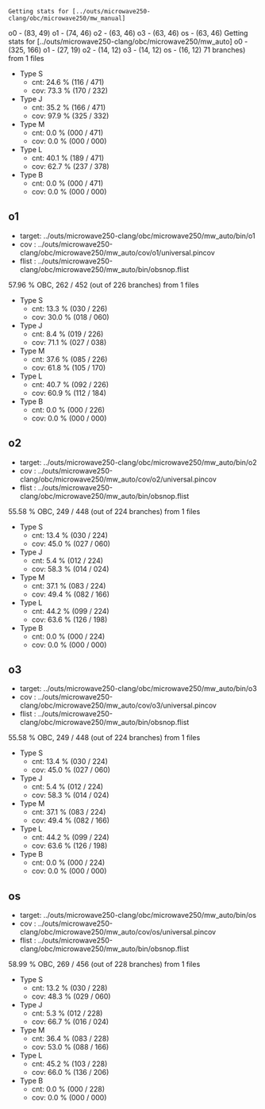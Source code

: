 	Getting stats for [../outs/microwave250-clang/obc/microwave250/mw_manual]
o0 - (83, 49)
o1 - (74, 46)
o2 - (63, 46)
o3 - (63, 46)
os - (63, 46)
	Getting stats for [../outs/microwave250-clang/obc/microwave250/mw_auto]
o0 - (325, 166)
o1 - (27, 19)
o2 - (14, 12)
o3 - (14, 12)
os - (16, 12)
71 branches) from 1 files

- Type S
	- cnt: 24.6 % (116 / 471)
	- cov: 73.3 % (170 / 232)
- Type J
	- cnt: 35.2 % (166 / 471)
	- cov: 97.9 % (325 / 332)
- Type M
	- cnt: 0.0 % (000 / 471)
	- cov: 0.0 % (000 / 000)
- Type L
	- cnt: 40.1 % (189 / 471)
	- cov: 62.7 % (237 / 378)
- Type B
	- cnt: 0.0 % (000 / 471)
	- cov: 0.0 % (000 / 000)


o1
--

- target: ../outs/microwave250-clang/obc/microwave250/mw_auto/bin/o1
- cov   : ../outs/microwave250-clang/obc/microwave250/mw_auto/cov/o1/universal.pincov
- flist : ../outs/microwave250-clang/obc/microwave250/mw_auto/bin/obsnop.flist

57.96 % OBC, 262 / 452 (out of 226 branches) from 1 files

- Type S
	- cnt: 13.3 % (030 / 226)
	- cov: 30.0 % (018 / 060)
- Type J
	- cnt: 8.4 % (019 / 226)
	- cov: 71.1 % (027 / 038)
- Type M
	- cnt: 37.6 % (085 / 226)
	- cov: 61.8 % (105 / 170)
- Type L
	- cnt: 40.7 % (092 / 226)
	- cov: 60.9 % (112 / 184)
- Type B
	- cnt: 0.0 % (000 / 226)
	- cov: 0.0 % (000 / 000)


o2
--

- target: ../outs/microwave250-clang/obc/microwave250/mw_auto/bin/o2
- cov   : ../outs/microwave250-clang/obc/microwave250/mw_auto/cov/o2/universal.pincov
- flist : ../outs/microwave250-clang/obc/microwave250/mw_auto/bin/obsnop.flist

55.58 % OBC, 249 / 448 (out of 224 branches) from 1 files

- Type S
	- cnt: 13.4 % (030 / 224)
	- cov: 45.0 % (027 / 060)
- Type J
	- cnt: 5.4 % (012 / 224)
	- cov: 58.3 % (014 / 024)
- Type M
	- cnt: 37.1 % (083 / 224)
	- cov: 49.4 % (082 / 166)
- Type L
	- cnt: 44.2 % (099 / 224)
	- cov: 63.6 % (126 / 198)
- Type B
	- cnt: 0.0 % (000 / 224)
	- cov: 0.0 % (000 / 000)


o3
--

- target: ../outs/microwave250-clang/obc/microwave250/mw_auto/bin/o3
- cov   : ../outs/microwave250-clang/obc/microwave250/mw_auto/cov/o3/universal.pincov
- flist : ../outs/microwave250-clang/obc/microwave250/mw_auto/bin/obsnop.flist

55.58 % OBC, 249 / 448 (out of 224 branches) from 1 files

- Type S
	- cnt: 13.4 % (030 / 224)
	- cov: 45.0 % (027 / 060)
- Type J
	- cnt: 5.4 % (012 / 224)
	- cov: 58.3 % (014 / 024)
- Type M
	- cnt: 37.1 % (083 / 224)
	- cov: 49.4 % (082 / 166)
- Type L
	- cnt: 44.2 % (099 / 224)
	- cov: 63.6 % (126 / 198)
- Type B
	- cnt: 0.0 % (000 / 224)
	- cov: 0.0 % (000 / 000)


os
--

- target: ../outs/microwave250-clang/obc/microwave250/mw_auto/bin/os
- cov   : ../outs/microwave250-clang/obc/microwave250/mw_auto/cov/os/universal.pincov
- flist : ../outs/microwave250-clang/obc/microwave250/mw_auto/bin/obsnop.flist

58.99 % OBC, 269 / 456 (out of 228 branches) from 1 files

- Type S
	- cnt: 13.2 % (030 / 228)
	- cov: 48.3 % (029 / 060)
- Type J
	- cnt: 5.3 % (012 / 228)
	- cov: 66.7 % (016 / 024)
- Type M
	- cnt: 36.4 % (083 / 228)
	- cov: 53.0 % (088 / 166)
- Type L
	- cnt: 45.2 % (103 / 228)
	- cov: 66.0 % (136 / 206)
- Type B
	- cnt: 0.0 % (000 / 228)
	- cov: 0.0 % (000 / 000)


